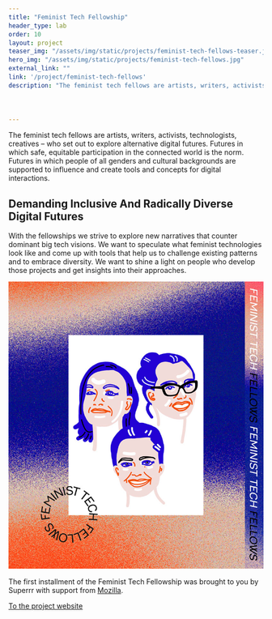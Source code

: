 ```yaml
---
title: "Feminist Tech Fellowship"
header_type: lab
order: 10
layout: project
teaser_img: "/assets/img/static/projects/feminist-tech-fellows-teaser.jpg"
hero_img: "/assets/img/static/projects/feminist-tech-fellows.jpg"
external_link: ""
link: '/project/feminist-tech-fellows'
description: "The feminist tech fellows are artists, writers, activists, technologists, creatives – who set out to explore alternative digital futures. Futures in which safe, equitable participation in the connected world is the norm. Futures in which people of all genders and cultural backgrounds are supported to influence and create tools and concepts for digital interactions."



---
```

<p>The feminist tech fellows are artists, writers, activists, technologists, creatives – who set out to explore alternative digital futures. Futures in which safe, equitable participation in the connected world is the norm. Futures in which people of all genders and cultural backgrounds are supported to influence and create tools and concepts for digital interactions.</p>

<h2>Demanding Inclusive And Radically Diverse Digital Futures</h2>
<p>With the fellowships we strive to explore new narratives that counter dominant big tech visions. We want to speculate what feminist technologies look like and come up with tools that help us to challenge existing patterns and to embrace diversity. We want to shine a light on people who develop those projects and get insights into their approaches.</p>

<img class="image-portrait" src="/assets/img/static/projects/feminist-tech-fellows-teaser.jpg">

<p>The first installment of the Feminist Tech Fellowship was brought to you by Superrr with support from <a href="https://foundation.mozilla.org/en/">Mozilla</a>.</p>

<p><a href="https://superrr.net/feministtech/fellows/" target="_blank">To the project website</a></p>

